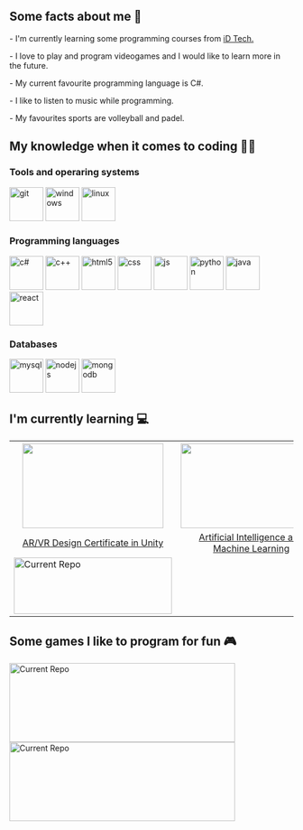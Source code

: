<h2>Some facts about me 💬</h2>
<p>- I'm currently learning some programming courses from <a href="https://www.idtech.com/">iD Tech.</a></p>
<p>- I love to play and program videogames and I would like to learn more in the future.</p>
<p>- My current favourite programming language is C#.</p>
<p>- I like to listen to music while programming.</p>
<p>- My favourites sports are volleyball and padel.</p>


<h2>My knowledge when it comes to coding 👩‍💻</h2>
<h3></h3>
<div class="row">
 <h3>Tools and operaring systems</h3>
 <img src="https://user-images.githubusercontent.com/77303061/182463620-ca62e8cc-38da-48b9-b212-0a1e5078cba8.png" width="60px" height="60px" alt="git"/>
 <img src="https://user-images.githubusercontent.com/77303061/182463473-66876fa0-1bdd-4c29-b571-b00ec609d446.png" width="60px" height="60px" alt="windows"/>
 <img src="https://user-images.githubusercontent.com/77303061/182470080-c3759f28-bd98-491a-bc75-f4ac65508ada.png" width="60px" height="60px" alt="linux"/>
 <h3>Programming languages</h3>
 <img src="https://user-images.githubusercontent.com/77303061/182465141-df0626a6-84fd-4bac-a29f-64459ca95c29.png" width="60px" height="60px" alt="c#"/>
 <img src="https://user-images.githubusercontent.com/77303061/182467399-83b2db10-31f5-4945-8086-b143621f5110.png" width="60px" height="60px" alt="c++"/>
 <img src="https://user-images.githubusercontent.com/77303061/182468157-e3b8aaaf-238f-4b31-9de4-9ed39d58d9b4.png" width="60px" height="60px" alt="html5"/>
 <img src="https://user-images.githubusercontent.com/77303061/182468213-40a5e01d-5287-4399-953f-0893e27634ca.png" width="60px" height="60px" alt="css"/>
 <img src="https://user-images.githubusercontent.com/77303061/182467804-8b4d1395-480f-45ae-a00c-0cd9113ba10d.png" width="60px" height="60px" alt="js"/>
 <img src="https://user-images.githubusercontent.com/77303061/182468308-83d818b3-60a3-4cf9-8767-591c9e7004fe.png" width="60px" height="60px" alt="python"/>
 <img src="https://user-images.githubusercontent.com/77303061/182468475-d5f3f080-b8f9-477d-8d23-3b94943c0782.png" width="60px" height="60px" alt="java"/>
 <img src="https://user-images.githubusercontent.com/77303061/182468571-87c8f6ef-f04e-4341-82d5-e628fd889961.png" width="60px" height="60px" alt="react"/>
 <h3>Databases</h3>
 <img src="https://user-images.githubusercontent.com/77303061/182468759-3ec488e7-2a18-4faf-9cca-fb0333b70fcf.png" width="60px" height="60px" alt="mysql"/>
 <img src="https://user-images.githubusercontent.com/77303061/182469128-aff3fd58-a9ab-4226-bf0d-a34de7f004f4.png" width="60px" height="60px" alt="nodejs"/>
 <img src="https://user-images.githubusercontent.com/77303061/182469888-f93b8d40-2dac-4ce9-9c4e-21067d57b16f.png" width="60px" height="60px" alt="mongodb"/>
</div>


<h2>I'm currently learning 💻</h2>
<table>
 <tr>
  <th><img src="https://user-images.githubusercontent.com/77303061/178083134-609ed7ef-f547-4531-a6d5-b76abeec064a.png" width="250px" height="150px"/></th>
  <th><img src="https://user-images.githubusercontent.com/77303061/178085166-5beb19e2-0b24-4e2d-94a8-d093305a1714.png" width="250px" height="150px"/></th>
  <th><img src="https://user-images.githubusercontent.com/77303061/178085184-848a4276-5e6b-433e-8ba1-7358cb467bc4.png" width="250px" height="150px"/></th>
</tr>
<tr align="center">
  <td><a href="https://www.idtech.com/courses/virtual-academy-ar-vr-unity-nyu-tandon#/reg-flow/product-availability">AR/VR Design Certificate in Unity</a></td>
  <td><a href="https://www.idtech.com/courses/virtual-academy-ai-machine-learning-nvidia#/reg-flow/product-availability">Artificial Intelligence and Machine Learning</a></td>
  <td><a href="https://www.idtech.com/courses/virtual-javascript-coding-powered-by-mit-open-learning-teen-tech-summer-certification-1#/reg-flow/product-availability">JavaScript Coding</a></td>
 </tr>
 <tr>
  <td>
   <a href="https://github.com/etrancho/Discover-Things">  
    <img src="https://github-readme-stats.vercel.app/api/pin/?username=etrancho&repo=Discover-Things&theme=dark" alt="Current Repo" width="280px" height="100px"/>
   </a>
  </td>
 </tr>
</table>

<!---
<h2>I'm currently working on (from AR/VR Design Certificate in Unity) 💼</h2>
 <a href="https://github.com/etrancho/Discover-Things">  
  <img src="https://github-readme-stats.vercel.app/api/pin/?username=etrancho&repo=Discover-Things&theme=dark" alt="Current Repo" width="400px" height="140px"/>
 </a>
 -->

<h2>Some games I like to program for fun 🎮</h2>
<a href="https://github.com/etrancho/SnakeGame">  
 <img src="https://github-readme-stats.vercel.app/api/pin/?username=etrancho&repo=SnakeGame&theme=dark" alt="Current Repo" width="400px" height="140px"/>
</a>
<a href="https://github.com/etrancho/MyHome">  
 <img src="https://github-readme-stats.vercel.app/api/pin/?username=etrancho&repo=MyHome&theme=dark" alt="Current Repo" width="400px" height="140px"/>
</a>

 

